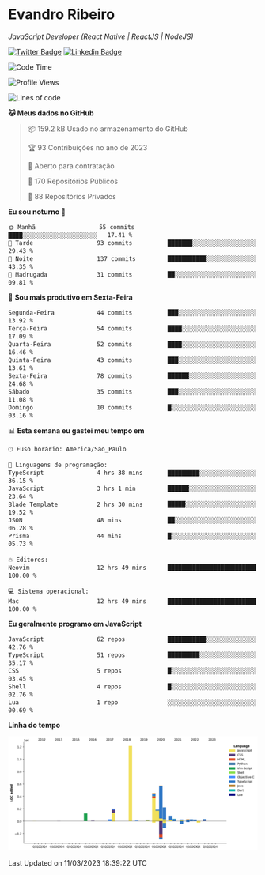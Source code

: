 # Evandro **Ribeiro**

*JavaScript Developer (React Native | ReactJS | NodeJS)*

[![Twitter Badge](https://img.shields.io/badge/-@ribeiroevandro-201B2D?style=flat-square&labelColor=201B2D&logo=twitter&logoColor=white&link=https://twitter.com/ribeiroevandro)](https://twitter.com/ribeiroevandro) 
[![Linkedin Badge](https://img.shields.io/badge/-Evandro%20Ribeiro-201B2D?style=flat-square&logo=Linkedin&logoColor=white&link=https://www.linkedin.com/in/ribeiroevandro)](https://www.linkedin.com/in/ribeiroevandro) 


<!--START_SECTION:waka-->
![Code Time](http://img.shields.io/badge/Code%20Time-3%2C146%20hrs%2041%20mins-blue)

![Profile Views](http://img.shields.io/badge/Visualizac%C3%B5es%20do%20perfil-30-blue)

![Lines of code](https://img.shields.io/badge/Desde%20o%20Hello%20World%20eu%20escrevi-3.3%20million%20linhas%20de%20c%C3%B3digo-blue)

**🐱 Meus dados no GitHub** 

> 📦 159.2 kB Usado no armazenamento do GitHub 
 > 
> 🏆 93 Contribuições no ano de 2023
 > 
> 💼 Aberto para contratação
 > 
> 📜 170 Repositórios Públicos 
 > 
> 🔑 88 Repositórios Privados 
 > 
**Eu sou noturno 🦉** 

```text
🌞 Manhã                  55 commits          ████░░░░░░░░░░░░░░░░░░░░░   17.41 % 
🌆 Tarde                  93 commits          ███████░░░░░░░░░░░░░░░░░░   29.43 % 
🌃 Noite                  137 commits         ███████████░░░░░░░░░░░░░░   43.35 % 
🌙 Madrugada              31 commits          ██░░░░░░░░░░░░░░░░░░░░░░░   09.81 % 
```
📅 **Sou mais produtivo em Sexta-Feira** 

```text
Segunda-Feira            44 commits          ███░░░░░░░░░░░░░░░░░░░░░░   13.92 % 
Terça-Feira              54 commits          ████░░░░░░░░░░░░░░░░░░░░░   17.09 % 
Quarta-Feira             52 commits          ████░░░░░░░░░░░░░░░░░░░░░   16.46 % 
Quinta-Feira             43 commits          ███░░░░░░░░░░░░░░░░░░░░░░   13.61 % 
Sexta-Feira              78 commits          ██████░░░░░░░░░░░░░░░░░░░   24.68 % 
Sábado                   35 commits          ███░░░░░░░░░░░░░░░░░░░░░░   11.08 % 
Domingo                  10 commits          █░░░░░░░░░░░░░░░░░░░░░░░░   03.16 % 
```


📊 **Esta semana eu gastei meu tempo em** 

```text
🕑︎ Fuso horário: America/Sao_Paulo

💬 Linguagens de programação: 
TypeScript               4 hrs 38 mins       █████████░░░░░░░░░░░░░░░░   36.15 % 
JavaScript               3 hrs 1 min         ██████░░░░░░░░░░░░░░░░░░░   23.64 % 
Blade Template           2 hrs 30 mins       █████░░░░░░░░░░░░░░░░░░░░   19.52 % 
JSON                     48 mins             ██░░░░░░░░░░░░░░░░░░░░░░░   06.28 % 
Prisma                   44 mins             █░░░░░░░░░░░░░░░░░░░░░░░░   05.73 % 

🔥 Editores: 
Neovim                   12 hrs 49 mins      █████████████████████████   100.00 % 

💻 Sistema operacional: 
Mac                      12 hrs 49 mins      █████████████████████████   100.00 % 
```

**Eu geralmente programo em JavaScript** 

```text
JavaScript               62 repos            ███████████░░░░░░░░░░░░░░   42.76 % 
TypeScript               51 repos            █████████░░░░░░░░░░░░░░░░   35.17 % 
CSS                      5 repos             █░░░░░░░░░░░░░░░░░░░░░░░░   03.45 % 
Shell                    4 repos             █░░░░░░░░░░░░░░░░░░░░░░░░   02.76 % 
Lua                      1 repo              ░░░░░░░░░░░░░░░░░░░░░░░░░   00.69 % 
```



**Linha do tempo**

![Lines of Code chart](https://raw.githubusercontent.com/ribeiroevandro/ribeiroevandro/main/assets/bar_graph.png)


 Last Updated on 11/03/2023 18:39:22 UTC
<!--END_SECTION:waka-->
